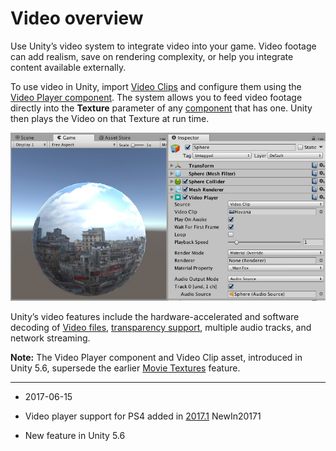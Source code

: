 # Video overview

Use Unity’s video system to integrate video into your game. Video footage can add realism, save on rendering complexity, or help you integrate content available externally.

To use video in Unity, import [Video Clips](class-VideoClip) and configure them using the [Video Player component](class-VideoPlayer). The system allows you to feed video footage directly into the __Texture__ parameter of any [component](UsingComponents) that has one. Unity then plays the Video on that Texture at run time.

![A Video Player component (shown in the Inspector window with a ***_Video Clip_*** assigned, right) attached to a spherical GameObject (shown in the Game view, left).](../uploads/Main/Video-0.jpg)

Unity’s video features include the hardware-accelerated and software decoding of [Video files](VideoSources-VideoFiles), [transparency support](VideoTransparency), multiple audio tracks, and network streaming.

**Note:** The Video Player component and Video Clip asset, introduced in Unity 5.6, supersede the earlier [Movie Textures](class-MovieTexture) feature.

---

* <span class="page-edit">2017-06-15 <!-- include IncludeTextNewPageSomeEdit --></span>

* <span class="page-history">Video player support for PS4 added in [2017.1](../Manual/30_search.html?q=newin20171) <span class="search-words">NewIn20171</span></span>

* <span class="page-history">New feature in Unity 5.6</span>